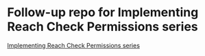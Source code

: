 # Follow-up repo for Implementing Reach Check Permissions series

[Implementing Reach Check Permissions series](https://dev.to/bwca/implementing-reach-check-permissions-part-0-intro-1inc)
